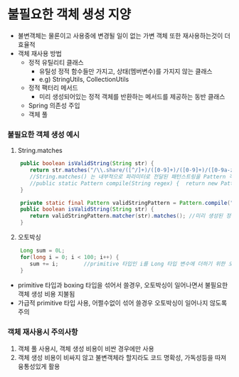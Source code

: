 # 불필요한 객체 생성 지양
* 불변객체는 물론이고 사용중에 변경될 일이 없는 가변 객체 또한 재사용하는것이 더 효율적
* 객체 재사용 방법
   * 정적 유틸리티 클래스
      * 유틸성 정적 함수들만 가지고, 상태(멤버변수)를 가지지 않는 클래스
      * e.g) StringUtils, CollectionUtils
   * 정적 팩터리 메서드
      * 미리 생성되어있는 정적 객체를 반환하는 메서드를 제공하는 동반 클래스
   * Spring 의존성 주입
   * 객체 풀

### 불필요한 객체 생성 예시
1. String.matches
```java
	public boolean isValidString(String str) {
	   return str.matches("/\\.share/([^/]+)/([0-9]+)/([0-9]+)/([0-9a-z]+)/(.*)");
	   //String.matches() 는 내부적으로 파라미터로 전달된 패턴스트링을 Pattern 객체로 생성하는 로직이 있음
	   //public static Pattern compile(String regex) {  return new Pattern(regex, 0);  }
	}

	private static final Pattern validStringPattern = Pattern.compile("/\\.share/([^/]+)/([0-	9]+)/([0-9]+)/([0-9a-z]+)/(.*)");	
	public boolean isValidString(String str) {
	   return validStringPattern.matcher(str).matches(); //미리 생성된 정적 Pattern 객체를 재활용하여 객체 생성 비용 절약
	}
```
2. 오토박싱
```java
	Long sum = 0L;
	for(long i = 0; i < 100; i++) {
	   sum += i;		//primitive 타입인 i를 Long 타입 변수에 더하기 위한 오토박싱 발생(Long 타입 객체 생성)
	}
```
* primitive 타입과 boxing 타입을 섞어서 쓸경우, 오토박싱이 일어나면서 불필요한 객체 생성 비용 지불됨
* 가급적 primitive 타입 사용, 어쩔수없이 섞어 쓸경우 오토박싱이 일어나지 않도록 주의

### 객체 재사용시 주의사항
1. 객체 풀 사용시, 객체 생성 비용이 비싼 경우에만 사용
2. 객체 생성 비용이 비싸지 않고 불변객체라 할지라도 코드 명확성, 가독성등을 따져 융통성있게 활용
<!--stackedit_data:
eyJoaXN0b3J5IjpbMTU0OTg3MzY2XX0=
-->